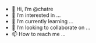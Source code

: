 - 👋 Hi, I’m @chatre
- 👀 I’m interested in ...
- 🌱 I’m currently learning ...
- 💞️ I’m looking to collaborate on ...
- 📫 How to reach me ...

<!---
chatre/chatre is a ✨ special ✨ repository because its `README.md` (this file) appears on your GitHub profile.
You can click the Preview link to take a look at your changes.
--->
